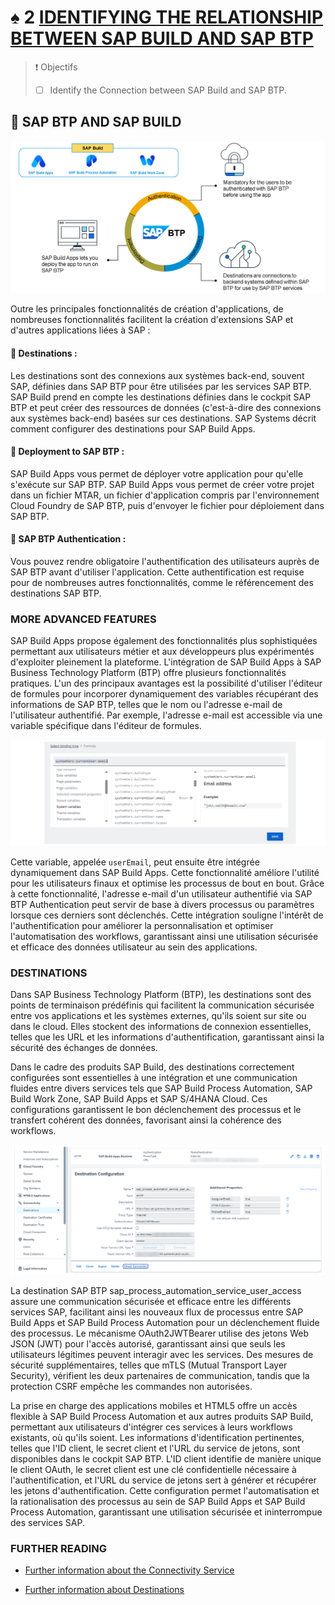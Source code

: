 # ♠ 2 [IDENTIFYING THE RELATIONSHIP BETWEEN SAP BUILD AND SAP BTP](https://learning.sap.com/learning-journeys/experiencing-end-to-end-sap-build/identifying-the-relationship-between-sap-build-and-sap-btp)

> :exclamation: Objectifs
>
> - [ ] Identify the Connection between SAP Build and SAP BTP.

## :closed_book: SAP BTP AND SAP BUILD

![](./RESSOURCES/SAP_BTP_features_Static.png)

Outre les principales fonctionnalités de création d'applications, de nombreuses fonctionnalités facilitent la création d'extensions SAP et d'autres applications liées à SAP :

#### :small_red_triangle_down: Destinations :

Les destinations sont des connexions aux systèmes back-end, souvent SAP, définies dans SAP BTP pour être utilisées par les services SAP BTP. SAP Build prend en compte les destinations définies dans le cockpit SAP BTP et peut créer des ressources de données (c'est-à-dire des connexions aux systèmes back-end) basées sur ces destinations. SAP Systems décrit comment configurer des destinations pour SAP Build Apps.

#### :small_red_triangle_down: Deployment to SAP BTP :

SAP Build Apps vous permet de déployer votre application pour qu'elle s'exécute sur SAP BTP. SAP Build Apps vous permet de créer votre projet dans un fichier MTAR, un fichier d'application compris par l'environnement Cloud Foundry de SAP BTP, puis d'envoyer le fichier pour déploiement dans SAP BTP.

#### :small_red_triangle_down: SAP BTP Authentication :

Vous pouvez rendre obligatoire l'authentification des utilisateurs auprès de SAP BTP avant d'utiliser l'application. Cette authentification est requise pour de nombreuses autres fonctionnalités, comme le référencement des destinations SAP BTP.

### MORE ADVANCED FEATURES

SAP Build Apps propose également des fonctionnalités plus sophistiquées permettant aux utilisateurs métier et aux développeurs plus expérimentés d'exploiter pleinement la plateforme. L'intégration de SAP Build Apps à SAP Business Technology Platform (BTP) offre plusieurs fonctionnalités pratiques. L'un des principaux avantages est la possibilité d'utiliser l'éditeur de formules pour incorporer dynamiquement des variables récupérant des informations de SAP BTP, telles que le nom ou l'adresse e-mail de l'utilisateur authentifié. Par exemple, l'adresse e-mail est accessible via une variable spécifique dans l'éditeur de formules.

![](./RESSOURCES/U1L2_SystemVar.png)

Cette variable, appelée `userEmail`, peut ensuite être intégrée dynamiquement dans SAP Build Apps. Cette fonctionnalité améliore l'utilité pour les utilisateurs finaux et optimise les processus de bout en bout. Grâce à cette fonctionnalité, l'adresse e-mail d'un utilisateur authentifié via SAP BTP Authentication peut servir de base à divers processus ou paramètres lorsque ces derniers sont déclenchés. Cette intégration souligne l'intérêt de l'authentification pour améliorer la personnalisation et optimiser l'automatisation des workflows, garantissant ainsi une utilisation sécurisée et efficace des données utilisateur au sein des applications.

### DESTINATIONS

Dans SAP Business Technology Platform (BTP), les destinations sont des points de terminaison prédéfinis qui facilitent la communication sécurisée entre vos applications et les systèmes externes, qu'ils soient sur site ou dans le cloud. Elles stockent des informations de connexion essentielles, telles que les URL et les informations d'authentification, garantissant ainsi la sécurité des échanges de données.

Dans le cadre des produits SAP Build, des destinations correctement configurées sont essentielles à une intégration et une communication fluides entre divers services tels que SAP Build Process Automation, SAP Build Work Zone, SAP Build Apps et SAP S/4HANA Cloud. Ces configurations garantissent le bon déclenchement des processus et le transfert cohérent des données, favorisant ainsi la cohérence des workflows.

![](./RESSOURCES/U1L2_Destination.png)

La destination SAP BTP sap_process_automation_service_user_access assure une communication sécurisée et efficace entre les différents services SAP, facilitant ainsi les nouveaux flux de processus entre SAP Build Apps et SAP Build Process Automation pour un déclenchement fluide des processus. Le mécanisme OAuth2JWTBearer utilise des jetons Web JSON (JWT) pour l'accès autorisé, garantissant ainsi que seuls les utilisateurs légitimes peuvent interagir avec les services. Des mesures de sécurité supplémentaires, telles que mTLS (Mutual Transport Layer Security), vérifient les deux partenaires de communication, tandis que la protection CSRF empêche les commandes non autorisées.

La prise en charge des applications mobiles et HTML5 offre un accès flexible à SAP Build Process Automation et aux autres produits SAP Build, permettant aux utilisateurs d'intégrer ces services à leurs workflows existants, où qu'ils soient. Les informations d'identification pertinentes, telles que l'ID client, le secret client et l'URL du service de jetons, sont disponibles dans le cockpit SAP BTP. L'ID client identifie de manière unique le client OAuth, le secret client est une clé confidentielle nécessaire à l'authentification, et l'URL du service de jetons sert à générer et récupérer les jetons d'authentification. Cette configuration permet l'automatisation et la rationalisation des processus au sein de SAP Build Apps et SAP Build Process Automation, garantissant une utilisation sécurisée et ininterrompue des services SAP.

### FURTHER READING

- [Further information about the Connectivity Service](https://learning.sap.com/learning-journeys/discover-sap-business-technology-platform/analyzing-connectivity-in-sap-btp_e525e7d8-20a0-41f7-8b79-eec4aad834a8)

- [Further information about Destinations](https://learning.sap.com/learning-journeys/administrating-sap-business-technology-platform/using-destinations)

